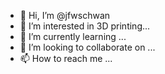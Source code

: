 - 👋 Hi, I’m @jfwschwan
- 👀 I’m interested in 3D printing...
- 🌱 I’m currently learning ...
- 💞️ I’m looking to collaborate on ...
- 📫 How to reach me ...

<!---
jfwschwan/jfwschwan is a ✨ special ✨ repository because its `README.md` (this file) appears on your GitHub profile.
You can click the Preview link to take a look at your changes.
--->
